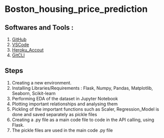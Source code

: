 # Boston_housing_price_prediction

## Softwares and Tools :

1. [GitHub](https://github.com/triomit50)
2. [VSCode](https://code.visualstudio.com/)
3. [Heroku_Accout](https://www.heroku.com/)
4. [GitCLI](https://git-scm.com/)

## Steps 
1. Creating a new environment.
2. Installing Libraries/Requirements : Flask, Numpy, Pandas, Matplotlib, Seaborn, Scikit-learn
3. Performing EDA of the dataset in Jupyter Notebook
4. Plotting important relationships and analysing them
5. Pickling of the important functions such as Scaler, Regression_Model is done and saved separately as pickle files
6. Creating a .py file as a main code file to code in the API calling, using Flask.
7. The pickle files are used in the main code .py file
